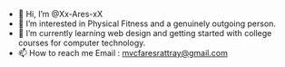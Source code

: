- 👋 Hi, I’m @Xx-Ares-xX
- 👀 I’m interested in Physical Fitness and a genuinely outgoing person.
- 🌱 I’m currently learning web design and getting started with college courses for computer technology.
- 📫 How to reach me Email : mvcfaresrattray@gmail.com

<!---
Xx-Ares-xX/Xx-Ares-xX is a ✨ special ✨ repository because its `README.md` (this file) appears on your GitHub profile.
You can click the Preview link to take a look at your changes.
--->
